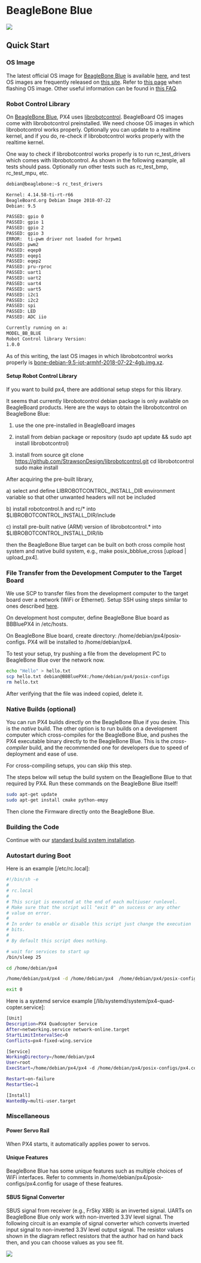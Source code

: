 # BeagleBone Blue

![](../../assets/hardware/BeagleBone_Blue_balloons.png)

## Quick Start

### OS Image

The latest official OS image for [BeagleBone Blue](https://beagleboard.org/blue) 
is available [here](https://beagleboard.org/latest-images), and test OS images 
are frequently released on [this site](https://rcn-ee.net/rootfs/bb.org/testing/). 
Refer to [this page](https://github.com/beagleboard/beaglebone-blue/wiki/Flashing-firmware) 
when flashing OS image. Other useful information can be found in 
[this FAQ](https://github.com/beagleboard/beaglebone-blue/wiki/Frequently-Asked-Questions-(FAQ) ).


### Robot Control Library

On [BeagleBone Blue](https://beagleboard.org/blue), PX4 uses 
[librobotcontrol](https://github.com/StrawsonDesign/librobotcontrol). 
BeagleBoard OS images come with librobotcontrol preinstalled. We need choose
OS images in which librobotcontrol works properly. Optionally you can update
to a realtime kernel, and if you do, re-check if librobotcontrol works properly
with the realtime kernel.

One way to check if librobotcontrol works properly is to run rc_test_drivers 
which comes with librobotcontrol. As shown in the following example, all tests
should pass. Optionally run other tests such as rc_test_bmp, rc_test_mpu, etc.

```sh
debian@beaglebone:~$ rc_test_drivers

Kernel: 4.14.58-ti-rt-r66
BeagleBoard.org Debian Image 2018-07-22
Debian: 9.5

PASSED: gpio 0
PASSED: gpio 1
PASSED: gpio 2
PASSED: gpio 3
ERROR:  ti-pwm driver not loaded for hrpwm1
PASSED: pwm2
PASSED: eqep0
PASSED: eqep1
PASSED: eqep2
PASSED: pru-rproc
PASSED: uart1
PASSED: uart2
PASSED: uart4
PASSED: uart5
PASSED: i2c1
PASSED: i2c2
PASSED: spi
PASSED: LED
PASSED: ADC iio

Currently running on a:
MODEL_BB_BLUE
Robot Control library Version:
1.0.0
```

As of this writing, the last OS images in which librobotcontrol works properly
is [bone-debian-9.5-iot-armhf-2018-07-22-4gb.img.xz](https://rcn-ee.net/rootfs/bb.org/testing/2018-07-22/stretch-iot/bone-debian-9.5-iot-armhf-2018-07-22-4gb.img.xz).

#### Setup Robot Control Library

If you want to build px4, there are additional setup steps for this library.

It seems that currently librobotcontrol debian package is only available on 
BeagleBoard products. Here are the ways to obtain the librobotcontrol on 
BeagleBone Blue:

1) use the one pre-installed in BeagleBoard images

2) install from debian package or repository (sudo apt update && sudo apt install librobotcontrol)

3) install from source
    git clone https://github.com/StrawsonDesign/librobotcontrol.git
    cd librobotcontrol
    sudo make install

After acquiring the pre-built library,

a) select and define LIBROBOTCONTROL_INSTALL_DIR environment variable so that other unwanted headers will not be included

b) install robotcontrol.h and rc/* into $LIBROBOTCONTROL_INSTALL_DIR/include

c) install pre-built native (ARM) version of librobotcontrol.* into $LIBROBOTCONTROL_INSTALL_DIR/lib

then the BeagleBone Blue target can be built on both cross compile host system 
and native build system, e.g., make posix_bbblue_cross [upload | upload_px4].


### File Transfer from the Development Computer to the Target Board

We use SCP to transfer files from the development computer to the target board 
over a network (WiFi or Ethernet). Setup SSH using steps similar to ones described
[here](../flight_controller/raspberry_pi_navio2.md).

On development host computer, define BeagleBone Blue board as BBBluePX4 in /etc/hosts.

On BeagleBone Blue board, create directory: /home/debian/px4/posix-configs. 
PX4 will be installed to /home/debian/px4.

To test your setup, try pushing a file from the development PC to BeagleBone Blue over the network now. 

```sh
echo "Hello" > hello.txt
scp hello.txt debian@BBBluePX4:/home/debian/px4/posix-configs
rm hello.txt
```
After verifying that the file was indeed copied, delete it.

### Native Builds (optional)

You can run PX4 builds directly on the BeagleBone Blue if you desire. This is the *native*
build. The other option is to run builds on a development computer which
cross-compiles for the BeagleBone Blue, and pushes the PX4 executable binary directly to the
BeagleBone Blue. This is the *cross-compiler* build, and the recommended one for developers
due to speed of deployment and ease of use.

For cross-compiling setups, you can skip this step.

The steps below will setup the build system on the BeagleBone Blue to that required by PX4.
Run these commands on the BeagleBone Blue itself!

```sh
sudo apt-get update
sudo apt-get install cmake python-empy
```

Then clone the Firmware directly onto the BeagleBone Blue.

### Building the Code

Continue with our [standard build system installation](https://dev.px4.io/en/setup/dev_env_linux.html).

### Autostart during Boot

Here is an example [/etc/rc.local]:

```sh
#!/bin/sh -e
#
# rc.local
#
# This script is executed at the end of each multiuser runlevel.
# Make sure that the script will "exit 0" on success or any other
# value on error.
#
# In order to enable or disable this script just change the execution
# bits.
#
# By default this script does nothing.

# wait for services to start up
/bin/sleep 25

cd /home/debian/px4 

/home/debian/px4/px4 -d /home/debian/px4  /home/debian/px4/posix-configs/px4.config > /home/debian/px4/PX4.log & 

exit 0
```

Here is a systemd service example [/lib/systemd/system/px4-quad-copter.service]:

```sh
[Unit]
Description=PX4 Quadcopter Service
After=networking.service network-online.target 
StartLimitIntervalSec=0
Conflicts=px4-fixed-wing.service

[Service]
WorkingDirectory=/home/debian/px4
User=root
ExecStart=/home/debian/px4/px4 -d /home/debian/px4/posix-configs/px4.config 

Restart=on-failure
RestartSec=1

[Install]
WantedBy=multi-user.target
```

### Miscellaneous

#### Power Servo Rail

When PX4 starts, it automatically applies power to servos.

#### Unique Features

BeagleBone Blue has some unique features such as multiple choices of WiFi 
interfaces. Refer to comments in /home/debian/px4/posix-configs/px4.config
for usage of these features.

#### SBUS Signal Converter

SBUS signal from receiver (e.g., FrSky X8R) is an inverted signal. 
UARTs on BeagleBone Blue only work with non-inverted 3.3V level signal. The 
following circuit is an example of signal converter which converts inverted
input signal to non-inverted 3.3V level output signal. The resistor values  
shown in the diagram reflect resistors that the author had on hand back then, 
and you can choose values as you see fit.

![](../../assets/hardware/sbus_signal_converter.jpg)